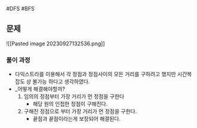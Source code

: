 #DFS 
#BFS 
## 문제
![[Pasted image 20230927132536.png]]
### 풀이 과정
- 다익스트라를 이용해서 각 정점과 정점사이의 모든 거리를 구하려고 했지만 시간복잡도 상 불가능 하다고 생각하였다.
- _어떻게 해결해야할까?
	1. 임의의 정점부터 가장 거리가 먼 정점을 구한다
		- 해당 원의 인접한 정점이 구해진다.
	2. 구해진 정점으로 부터 가장 거리가 먼 정점을 구한다.
		- 끝점과 끝점이라는게 보장되어 해결된다.